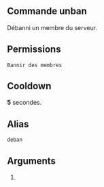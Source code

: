 ## Commande unban
Débanni un membre du serveur.

## Permissions
`Bannir des membres`

## Cooldown
**5** secondes.

## Alias
`deban`

## Arguments
1. 